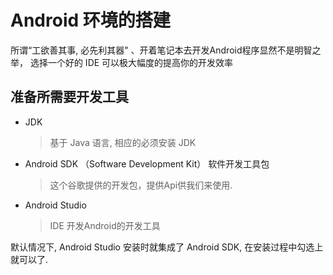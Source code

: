 # Android 环境的搭建

所谓“工欲善其事, 必先利其器" 、开着笔记本去开发Android程序显然不是明智之举， 选择一个好的 IDE 可以极大幅度的提高你的开发效率

## 准备所需要开发工具

* JDK
    > 基于 Java 语言, 相应的必须安装 JDK
* Android SDK （Software Development Kit） 软件开发工具包
    > 这个谷歌提供的开发包，提供Api供我们来使用.
* Android Studio
    > IDE 开发Android的开发工具

默认情况下, Android Studio 安装时就集成了 Android SDK, 在安装过程中勾选上就可以了.



